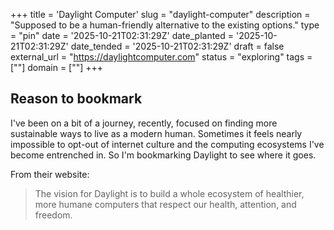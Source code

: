+++
title = 'Daylight Computer'
slug = "daylight-computer"
description = "Supposed to be a human-friendly alternative to the existing options."
type = "pin"
date = '2025-10-21T02:31:29Z'
date_planted = '2025-10-21T02:31:29Z'
date_tended = '2025-10-21T02:31:29Z'
draft = false
external_url = "https://daylightcomputer.com"
status = "exploring"
tags = [""]
domain = [""]
+++

## Reason to bookmark

I've been on a bit of a journey, recently, focused on finding more sustainable ways to live as a modern human. Sometimes it feels nearly impossible to opt-out of internet culture and the computing ecosystems I've become entrenched in. So I'm bookmarking Daylight to see where it goes.

From their website:

> The vision for Daylight is to build a whole ecosystem of healthier, more humane computers that respect our health, attention, and freedom.
